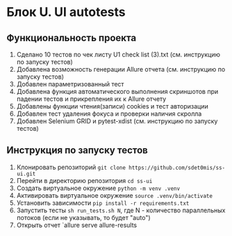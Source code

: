 # Блок U. UI autotests

## Функциональность проекта

1. Сделано 10 тестов по чек листу U1 check list (3).txt (см. инструкцию по запуску тестов)
2. Добавлена возможность генерации Allure отчета (см. инструкцию по запуску тестов)
3. Добавлен параметризованный тест
4. Добавлена функция автоматического выполнения скриншотов при падении тестов и прикрепления их к Allure отчету
5. Добавлены функции чтения(записи) cookies и тест авторизации
6. Добавлен тест удаления фокуса и проверки наличия скролла
7. Добавлен Selenium GRID и pytest-xdist (см. инструкцию по запуску тестов)

## Инструкция по запуску тестов

1. Клонировать репозиторий `git clone https://github.com/sdet0mis/ss-ui.git`
2. Перейти в директорию репозитория `cd ss-ui`
3. Создать виртуальное окружение `python -m venv .venv`
4. Активировать виртуальное окружение `source .venv/bin/activate`
5. Установить зависимости `pip install -r requirements.txt`
6. Запустить тесты `sh run_tests.sh N`, где N - количество параллельных потоков (если не указывать, то будет "auto")
7. Открыть отчет `allure serve allure-results